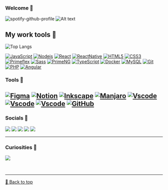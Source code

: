 ### Welcome :metal:

![spotify-github-profile](https://spotify-github-profile.vercel.app/api/view?uid=kaell_andrade&cover_image=true&theme=default&show_offline=false&background_color=ffffff&interchange=false&bar_color=b14e79&bar_color_cover=true)
![Alt text](https://spotify-recently-played-readme.vercel.app/api?user=kaell_andrade&count=7)

## My work tools :rocket:

![Top Langs](https://github-readme-stats.vercel.app/api/top-langs/?username=kaellandrade&hide_progress=true)

[![JavaScript](https://img.shields.io/badge/-Javascript-yellow?style=flat-square&logo=javascript&logoColor=white)](https://developer.mozilla.org/pt-BR/docs/Web/JavaScript)
[![Nodejs](https://img.shields.io/badge/-Nodejs-black?style=flat-square&logo=Node.js)](https://nodejs.org/en)
[![React](https://img.shields.io/badge/-React-blue?style=flat-square&logo=react&logoColor=white)](https://react.dev/)
[![ReactNative](https://img.shields.io/badge/-ReactNative-blue?style=flat-square&logo=React&logoColor=white)](https://reactnative.dev/)
[![HTML5](https://img.shields.io/badge/-HTML5-E34F26?style=flat-square&logo=html5&logoColor=white)](https://developer.mozilla.org/pt-BR/docs/Web/HTML)
[![CSS3](https://img.shields.io/badge/-CSS3-1572B6?style=flat-square&logo=css3)](https://developer.mozilla.org/pt-BR/docs/Web/CSS)
[![Primeflex](https://img.shields.io/badge/PrimeFlex-563D7C?style=flat-square&logo=angular)](https://primeflex.org/)
[![Sass](https://img.shields.io/badge/SASS-BF4080?style=flat-square&logo=sass)](https://sass-lang.com/)
[![PrimeNG](https://img.shields.io/badge/PrimeNG-blue?style=flat-square&logo=angular&logoColor=red)](https://primeng.org/)
[![TypeScript](https://img.shields.io/badge/-TypeScript-blue?style=flat-square&logo=typescript&logoColor=white)](https://www.typescriptlang.org/)
[![Docker](https://img.shields.io/badge/docker-black?style=flat-square&logo=docker)](https://www.docker.com/)
[![MySQL](https://img.shields.io/badge/-MySQL-black?style=flat-square&logo=mysql&logoColor=white)](https://www.mysql.com/)
[![Git](https://img.shields.io/badge/-Git-black?style=flat-square&logo=git)](https://git-scm.com/)
[![PHP](https://img.shields.io/badge/-PHP-7A86B8?style=flat-square&logo=PHP&logoColor=white)](https://www.php.net/)
[![Angular](https://img.shields.io/badge/Angular-303030?style=flat-square&logo=angular&logoColor=c3002f)](https://angular.io/)

### Tools :hammer:

[![Figma](https://img.shields.io/badge/Figma-white?style=flat-square&logo=figma&logoColor=c3002f)](https://www.figma.com/)
[![Notion](https://img.shields.io/badge/Notion-black?style=flat-square&logo=notion&logoColor=white)](https://www.notion.so/)
[![Inkscape](https://img.shields.io/badge/Inkscape-white?style=flat-square&logo=inkscape&logoColor=070912)](https://github.com/inkscape/inkscape)
[![Manjaro](https://img.shields.io/badge/Manjaro-white?style=flat-square&logo=manjaro&logoColor=35BFA4)](https://manjaro.org/)
[![Vscode](https://img.shields.io/badge/VsCode-white?style=flat-square&logo=visualstudio&logoColor=0066B8)](https://code.visualstudio.com/)
[![Vscode](https://img.shields.io/badge/WebStorm-27282C?style=flat-square&logo=webstorm&logoColor=C0D14F)](https://www.jetbrains.com/webstorm/)
[![Vscode](https://img.shields.io/badge/PhpStorm-27282C?style=flat-square&logo=phpstorm&logoColor=E800E8)](https://www.jetbrains.com/phpstorm/)
[![GitHub](https://img.shields.io/badge/-GitHub-181717?style=flat-square&logo=github)](https://github.com/kaellandrade)
--

### Socials :link:

<a href="https://kaellandrade.github.io/cael/" target="_blank" rel="noreferrer"><img src="https://img.shields.io/badge/Site Pessoal-28a745?style=flat-square&logo=github&logoColor=black"/></a>
<a href="https://www.github.com/kaellandrade" target="_blank" rel="noreferrer"><img src="https://img.shields.io/badge/Github-27282C?style=flat-square&logo=github&logoColor=white"/></a>
<a href="https://www.linkedin.com/in/micael-andrade-784523220/" target="_blank" rel="noreferrer"><img src="https://img.shields.io/badge/Linkedin-white?style=flat-square&logo=linkedin&logoColor=0A66C2"/></a>
<a href="https://www.reddit.com/user/gandalf_cinzento/" target="_blank" rel="noreferrer"><img src="https://img.shields.io/badge/Reddit-white?style=flat-square&logo=reddit&logoColor=FF4500"/></a>
<a href="https://open.spotify.com/user/kaell_andrade" target="_blank" rel="noreferrer"><img src="https://img.shields.io/badge/Spotify-black?style=flat-square&logo=spotify&logoColor=1ED760"/></a>

---

### Curiosities :eyes:

<img src="https://wakatime.com/share/@710dc7b1-1e26-4e5e-a1e2-41bba79ac253/b38d44f4-46e0-44a0-99c3-3466ceb4c743.svg">

<br><hr>
[🔼 Back to top](#welcome-metal)
